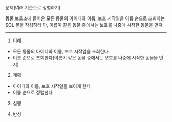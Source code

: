 문제(여러 기준으로 정렬하기)

동물 보호소에 들어온 모든 동물의 아이디와 이름, 보호 시작일을 이름 순으로 조회하는 SQL 문을 작성하라
단, 이름이 같은 동물 중에서는 보호를 나중에 시작한 동물을 먼저

---

1. 이해

- 모든 동물의 아이디와 이름, 보호 시작일을 조회한다
- 이름 순으로 조회한다(이름이 같은 동물 중에서는 보호를 나중에 시작한 동물을 먼저)

2. 계획

- 아이디와 이름, 보호 시작일을 보이게 한다
- 이름 순으로 정렬한다

3. 실행

4. 반성
